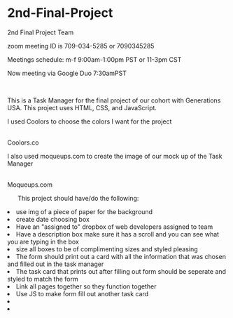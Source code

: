 # 2nd-Final-Project
2nd Final Project Team
<br>
  <p>zoom meeting ID is 709-034-5285 or 7090345285<p>
  <p>Meetings schedule: m-f 9:00am-1:00pm PST or 11-3pm CST</p>
  <p>Now meeting via Google Duo 7:30amPST</p>
<br>
  <p>This is a Task Manager for the final project of our cohort with Generations USA. This project uses HTML, CSS, and JavaScript.</p>
  <p>I used Coolors to choose the colors I want for the project</p>  
<br>
  <link href="https://coolors.co/">Coolors.co</link>
  <p>I also used moqueups.com to create the image of our mock up of the Task Manager</p>         
<br>
  <link href="https://moqups.com/">Moqueups.com</link>
<br>
  <ul>This project should have/do the following:</ul>
    <li>use img of a piece of paper for the background</li>
    <li>create date choosing box</li>
    <li>Have an "assigned to" dropbox of web developers assigned to team</li>
    <li>Have a description box make sure it has a scroll and you can see what you are typing in the box</li>
    <li>size all boxes to be of complimenting sizes and styled pleasing</li>
    <li>The form should print out a card with all the information that was chosen and filled out in the task manager</li>
    <li>The task card that prints out after filling out form should be seperate and styled to match the form</li>
    <li>Link all pages together so they function together</li>
    <li>Use JS to make form fill out another task card</li>
    <li></li>
    <li></li>
  </ul>


<!--google duo-->
